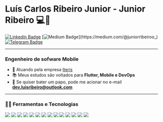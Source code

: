 # Luís Carlos Ribeiro Junior - Junior Ribeiro :computer::iphone:

[![Linkedin Badge](https://img.shields.io/badge/-LinkedIn-blue?style=flat-square&logo=Linkedin&logoColor=white&link=https://www.linkedin.com/in/juniorribeiroo/)](https://www.linkedin.com/in/juniorribeiroo/) 
[![Medium Badge](https://img.shields.io/badge/-Medium-black?style=flat-square&logo=medium&logoColor=white&link=https://medium.com/@juniorribeiroo_)](https://medium.com/@juniorribeiroo_)
[![Telegram Badge](https://img.shields.io/badge/-Telegram-white?style=flat-square&logo=Telegram&logoColor=white&link=http://t.me/juniorribeiroo)](http://t.me/juniorribeiroo)

---
### Engenheiro de sofware Mobile
- :telescope: Atuando pela empresa [Iteris](https://iteris.com.br)
- :books: Meus estudos são voltados para **Flutter, Mobile e DevOps**
- :speech_balloon: Se quiser bater um papo, pode me acionar no e-mail **[dev.luisribeiro@outlook.com](mailto:dev.luisribeiro@outlook.com)**

---
### :wrench::satellite: Ferramentas e Tecnologias 

![](https://img.shields.io/badge/Code-Flutter-informational?style=for-the-badge&logo=flutter&logoColor=white&color=0270EE)
![](https://img.shields.io/badge/Code-Dart-informational?style=for-the-badge&logo=dart&logoColor=white&color=0270EE)
![](https://img.shields.io/badge/Code-Kotlin-informational?style=for-the-badge&logo=kotlin&logoColor=white&color=0270EE)
![](https://img.shields.io/badge/Code-Java-informational?style=for-the-badge&logo=java&logoColor=white&color=0270EE)
![](https://img.shields.io/badge/Code-JavaScript-informational?style=for-the-badge&logo=javascript&logoColor=white&color=0270EE)
![](https://img.shields.io/badge/Code-TypeScript-informational?style=for-the-badge&logo=typescript&logoColor=white&color=0270EE)
![](https://img.shields.io/badge/Code-Node.Js-informational?style=for-the-badge&logo=node.js&logoColor=white&color=0270EE)
![](https://img.shields.io/badge/Database-MySql-informational?style=for-the-badge&logo=mysql&logoColor=white&color=0270EE)
![](https://img.shields.io/badge/Database-PostgreSQL-informational?style=for-the-badge&logo=postgresql&logoColor=white&color=0270EE)
![](https://img.shields.io/badge/Database-MongoDB-informational?style=for-the-badge&logo=mongodb&logoColor=white&color=0270EE)
![](https://img.shields.io/badge/Tools-Docker-informational?style=for-the-badge&logo=docker&logoColor=white&color=0270EE)
![](https://img.shields.io/badge/Cloud-Azure-informational?style=for-the-badge&logo=azuredevops&logoColor=white&color=0270EE)
![](https://img.shields.io/badge/Cloud-AWS-informational?style=for-the-badge&logo=amazon&logoColor=white&color=0270EE)
![](https://img.shields.io/badge/CI/CD-Git-informational?style=for-the-badge&logo=git&logoColor=white&color=0270EE)
